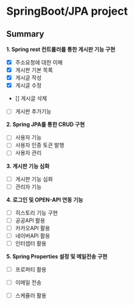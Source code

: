 # SpringBoot/JPA project

## Summary
**1. Spring rest 컨트롤러를 통한 게시판 기능 구현**
- [x] 주소요청에 대한 이해
- [x] 게시판 기본 목록
- [x] 게시글 작성
- [x] 게시글 수정
- [] 게시글 삭제
- [ ] 게시판 추가기능

**2. Spring JPA를 통한 CRUD 구현**
- [ ] 사용자 기능
- [ ] 사용자 인증 토큰 발행
- [ ] 사용자 관리

**3. 게시판 기능 심화**
- [ ] 게시판 기능 심화
- [ ] 관리자 기능

**4. 로그인 및 OPEN-API 연동 기능**
- [ ] 히스토리 기능 구현
- [ ] 공공API 활용
- [ ] 카카오API 활용
- [ ] 네이버API 활용
- [ ] 인터셉터 활용

**5. Spring Properties 설정 및 메일전송 구현**
- [ ] 프로퍼티 활용
- [ ] 이메일 전송
- [ ] 스케쥴러 활용

